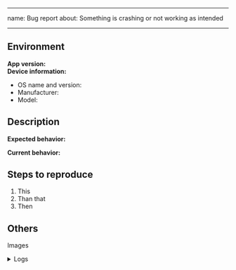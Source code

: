 <!--
SPDX-FileCopyrightText: 2019-2021 Vishesh Handa <me@vhanda.in>
SPDX-FileCopyrightText: 2019-2021 deandreamatias <deandreamatias@gmail.com>

SPDX-License-Identifier: CC-BY-4.0
-->

---
name: Bug report
about: Something is crashing or not working as intended

---

## Environment

**App version:**  <!-- Add branch if necessary -->  
**Device information:**
 - OS name and version:
 - Manufacturer:
 - Model:

## Description

**Expected behavior:**

**Current behavior:**

## Steps to reproduce

1. This
2. Than that
3. Then

## Others <!-- if available, else delete -->  

Images

<details>
  <summary>Logs</summary>

<!--
      Run your application with `flutter run --verbose` and attach all the
      log output below between the lines with the backticks. If there is an
      exception, please see if the error message includes enough information
      to explain how to solve the issue.
-->
```
```
<!-- Finally, paste the output of running `flutter doctor -v` here. -->

```
```
</details>
